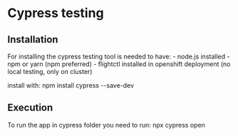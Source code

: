 # Cypress testing 
## Installation

For installing the cypress testing tool is needed to have:
    - node.js installed
    - npm or yarn (npm preferred)
    - flightctl installed in openshift deployment (no local testing, only on cluster)

install with:
    npm install cypress --save-dev

## Execution

To run the app in cypress folder you need to run:
    npx cypress open